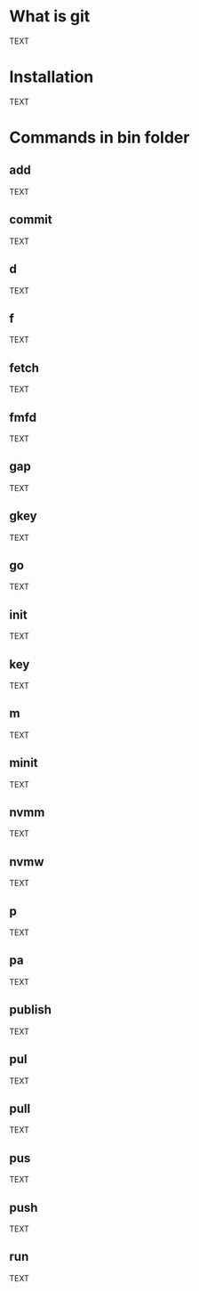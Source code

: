 # What is git
TEXT
# Installation
TEXT
# Commands in bin folder
## add
TEXT
## commit
TEXT
## d
TEXT
## f
TEXT
## fetch
TEXT
## fmfd
TEXT
## gap
TEXT
## gkey
TEXT
## go
TEXT
## init
TEXT
## key
TEXT
## m
TEXT
## minit
TEXT
## nvmm
TEXT
## nvmw
TEXT
## p
TEXT
## pa
TEXT
## publish
TEXT
## pul
TEXT
## pull
TEXT
## pus
TEXT
## push
TEXT
## run
TEXT